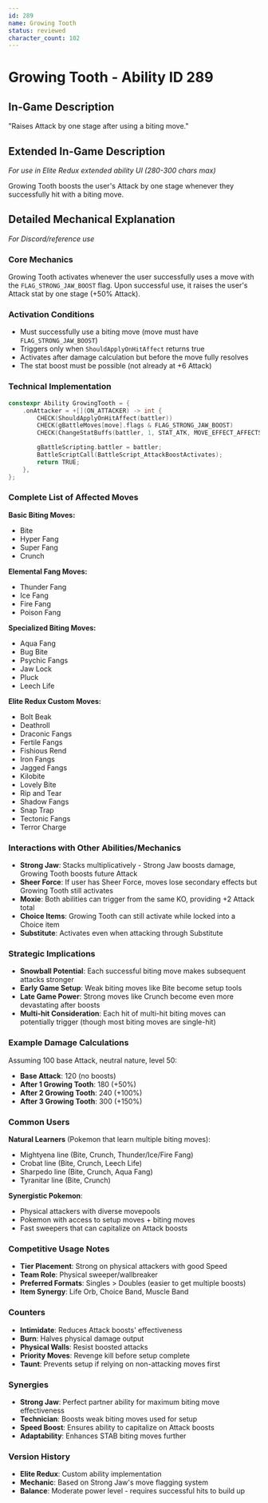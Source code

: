 ```yaml
---
id: 289
name: Growing Tooth
status: reviewed
character_count: 102
---
```


# Growing Tooth - Ability ID 289

## In-Game Description
"Raises Attack by one stage after using a biting move."

## Extended In-Game Description
*For use in Elite Redux extended ability UI (280-300 chars max)*

Growing Tooth boosts the user's Attack by one stage whenever they successfully hit with a biting move. 

## Detailed Mechanical Explanation
*For Discord/reference use*

### Core Mechanics
Growing Tooth activates whenever the user successfully uses a move with the `FLAG_STRONG_JAW_BOOST` flag. Upon successful use, it raises the user's Attack stat by one stage (+50% Attack).

### Activation Conditions
- Must successfully use a biting move (move must have `FLAG_STRONG_JAW_BOOST`)
- Triggers only when `ShouldApplyOnHitAffect` returns true
- Activates after damage calculation but before the move fully resolves
- The stat boost must be possible (not already at +6 Attack)

### Technical Implementation
```cpp
constexpr Ability GrowingTooth = {
    .onAttacker = +[](ON_ATTACKER) -> int {
        CHECK(ShouldApplyOnHitAffect(battler))
        CHECK(gBattleMoves[move].flags & FLAG_STRONG_JAW_BOOST)
        CHECK(ChangeStatBuffs(battler, 1, STAT_ATK, MOVE_EFFECT_AFFECTS_USER, NULL))

        gBattleScripting.battler = battler;
        BattleScriptCall(BattleScript_AttackBoostActivates);
        return TRUE;
    },
};
```

### Complete List of Affected Moves
**Basic Biting Moves:**
- Bite
- Hyper Fang
- Super Fang
- Crunch

**Elemental Fang Moves:**
- Thunder Fang
- Ice Fang 
- Fire Fang
- Poison Fang

**Specialized Biting Moves:**
- Aqua Fang
- Bug Bite
- Psychic Fangs
- Jaw Lock
- Pluck
- Leech Life

**Elite Redux Custom Moves:**
- Bolt Beak
- Deathroll
- Draconic Fangs
- Fertile Fangs
- Fishious Rend
- Iron Fangs
- Jagged Fangs
- Kilobite
- Lovely Bite
- Rip and Tear
- Shadow Fangs
- Snap Trap
- Tectonic Fangs
- Terror Charge

### Interactions with Other Abilities/Mechanics
- **Strong Jaw**: Stacks multiplicatively - Strong Jaw boosts damage, Growing Tooth boosts future Attack
- **Sheer Force**: If user has Sheer Force, moves lose secondary effects but Growing Tooth still activates
- **Moxie**: Both abilities can trigger from the same KO, providing +2 Attack total
- **Choice Items**: Growing Tooth can still activate while locked into a Choice item
- **Substitute**: Activates even when attacking through Substitute

### Strategic Implications
- **Snowball Potential**: Each successful biting move makes subsequent attacks stronger
- **Early Game Setup**: Weak biting moves like Bite become setup tools
- **Late Game Power**: Strong moves like Crunch become even more devastating after boosts
- **Multi-hit Consideration**: Each hit of multi-hit biting moves can potentially trigger (though most biting moves are single-hit)

### Example Damage Calculations
Assuming 100 base Attack, neutral nature, level 50:
- **Base Attack**: 120 (no boosts)
- **After 1 Growing Tooth**: 180 (+50%)
- **After 2 Growing Tooth**: 240 (+100%)
- **After 3 Growing Tooth**: 300 (+150%)

### Common Users
**Natural Learners** (Pokemon that learn multiple biting moves):
- Mightyena line (Bite, Crunch, Thunder/Ice/Fire Fang)
- Crobat line (Bite, Crunch, Leech Life)
- Sharpedo line (Bite, Crunch, Aqua Fang)
- Tyranitar line (Bite, Crunch)

**Synergistic Pokemon**:
- Physical attackers with diverse movepools
- Pokemon with access to setup moves + biting moves
- Fast sweepers that can capitalize on Attack boosts

### Competitive Usage Notes
- **Tier Placement**: Strong on physical attackers with good Speed
- **Team Role**: Physical sweeper/wallbreaker
- **Preferred Formats**: Singles > Doubles (easier to get multiple boosts)
- **Item Synergy**: Life Orb, Choice Band, Muscle Band

### Counters
- **Intimidate**: Reduces Attack boosts' effectiveness
- **Burn**: Halves physical damage output
- **Physical Walls**: Resist boosted attacks
- **Priority Moves**: Revenge kill before setup complete
- **Taunt**: Prevents setup if relying on non-attacking moves first

### Synergies  
- **Strong Jaw**: Perfect partner ability for maximum biting move effectiveness
- **Technician**: Boosts weak biting moves used for setup
- **Speed Boost**: Ensures ability to capitalize on Attack boosts
- **Adaptability**: Enhances STAB biting moves further

### Version History
- **Elite Redux**: Custom ability implementation
- **Mechanic**: Based on Strong Jaw's move flagging system
- **Balance**: Moderate power level - requires successful hits to build up